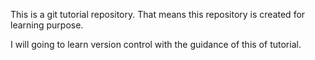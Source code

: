 This is a git tutorial repository. That means this repository is created for learning purpose. 

I will going to learn version control with the guidance of this of tutorial.
